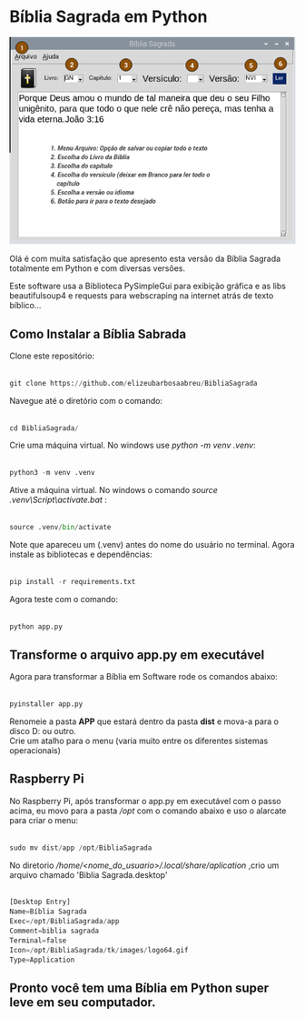 # Bíblia Sagrada em Python

![image.png](image.png)

Olá é com muita satisfação que apresento esta versão da Bíblia Sagrada totalmente em Python e com diversas versões.

Este software usa a Biblioteca PySimpleGui para exibição gráfica e as libs beautifulsoup4 e requests para webscraping na internet atrás de texto bíblico...

## Como Instalar a Bíblia Sabrada 

Clone este repositório:
 
~~~python

git clone https://github.com/elizeubarbosaabreu/BibliaSagrada

~~~

Navegue até o diretório com o comando:
 
~~~python

cd BibliaSagrada/

~~~

Crie uma máquina virtual. No windows use *python -m venv .venv*:
 
~~~python

python3 -m venv .venv

~~~

Ative a máquina virtual. No windows o comando *source .venv\Script\activate.bat* :
 
~~~python

source .venv/bin/activate

~~~

Note que apareceu um (.venv) antes do nome do usuário no terminal. Agora instale as bibliotecas e dependências:
 
~~~python

pip install -r requirements.txt

~~~

Agora teste com o comando:
 
~~~python

python app.py

~~~

## Transforme o arquivo app.py em executável

Agora para transformar a Bíblia em Software rode os comandos abaixo:
 
~~~python

pyinstaller app.py

~~~

Renomeie a pasta **APP** que estará dentro da pasta **dist** e mova-a para o disco D: ou outro.  
Crie um atalho para o menu (varia muito entre os diferentes sistemas operacionais)

## Raspberry Pi

No Raspberry Pi, após transformar o app.py em executável com o passo acima, eu movo para a pasta */opt* com o comando abaixo e uso o alarcate para criar o menu:

~~~python

sudo mv dist/app /opt/BibliaSagrada

~~~

No diretorio */home/<nome_do_usuario>/.local/share/aplication* ,crio um arquivo chamado 'Biblia Sagrada.desktop'

~~~python

[Desktop Entry]
Name=Bíblia Sagrada
Exec=/opt/BibliaSagrada/app
Comment=biblia sagrada
Terminal=false
Icon=/opt/BibliaSagrada/tk/images/logo64.gif
Type=Application

~~~
 

## Pronto você tem uma Bíblia em Python super leve em seu computador.